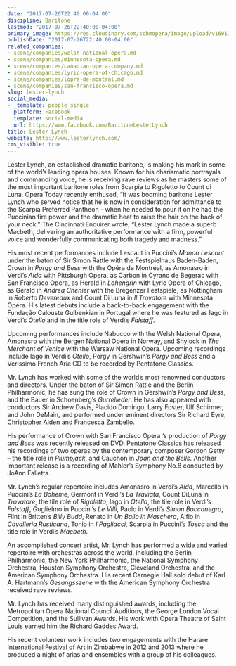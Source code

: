 ```yaml
---
date: "2017-07-26T22:40:00-04:00"
discipline: Baritone
lastmod: "2017-07-26T22:40:00-04:00"
primary_image: https://res.cloudinary.com/schmopera/image/upload/v1601146782/media/2020/09/LesterLynch_munukm.jpg
publishDate: "2017-07-26T22:40:00-04:00"
related_companies:
- scene/companies/welsh-national-opera.md
- scene/companies/minnesota-opera.md
- scene/companies/canadian-opera-company.md
- scene/companies/lyric-opera-of-chicago.md
- scene/companies/lopra-de-montral.md
- scene/companies/san-francisco-opera.md
slug: lester-lynch
social_media:
- _template: people_single
  platform: Facebook
  template: social-media
  url: https://www.facebook.com/BaritoneLesterLynch
title: Lester Lynch
website: http://www.lesterlynch.com/
cms_visible: true
---
```

Lester Lynch, an established dramatic baritone, is making his mark in some of the world’s leading opera houses. Known for his charismatic portrayals and commanding voice, he is receiving rave reviews as he masters some of the most important baritone roles from Scarpia to Rigoletto to Count di Luna. Opera Today recently enthused, “It was booming baritone Lester Lynch who served notice that he is now in consideration for admittance to the Scarpia Preferred Pantheon - when he needed to pour it on he had the Puccinian fire power and the dramatic heat to raise the hair on the back of your neck.” The Cincinnati Enquirer wrote, “Lester Lynch made a superb Macbeth, delivering an authoritative performance with a firm, powerful voice and wonderfully communicating both tragedy and madness.”

His most recent performances include Lescaut in Puccini’s *Manon Lescaut* under the baton of Sir Simon Rattle with the Festspielhaus Baden-Baden, Crown in *Porgy and Bess* with the Opéra de Montréal, as Amonasro in Verdi’s *Aida* with Pittsburgh Opera, as Carbon in Cyrano de Begerac with San Francisco Opera, as Herald in *Lohengrin* with Lyric Opera of Chicago, as Gérald in *Andrea Chénier* with the Bregenzer Festspiele, as Nottingham in *Roberto Devereaux* and Count Di Luna in *Il Trovatore* with Minnesota Opera. His latest debuts include a back-to-back engagement with the Fundação Calouste Gulbenkian in Portugal where he was featured as Iago in Verdi’s *Otello* and in the title role of Verdi’s *Falstaff*.

Upcoming performances include Nabucco with the Welsh National Opera, Amonasro with the Bergen National Opera in Norway, and Shylock in *The Merchant of Venice* with the Warsaw National Opera. Upcoming recordings include Iago in Verdi’s *Otello*, Porgy in Gershwin’s *Porgy and Bess* and a Verissimo French Aria CD to be recorded by Pentatone Classics.

Mr. Lynch has worked with some of the world’s most renowned conductors and directors. Under the baton of Sir Simon Rattle and the Berlin Philharmonic, he has sung the role of Crown in Gershwin’s *Porgy and Bess*, and the Bauer in Schoenberg’s *Gurrelieder*. He has also appeared with conductors Sir Andrew Davis, Placido Domingo, Larry Foster, Ulf Schirmer, and John DeMain, and performed under eminent directors Sir Richard Eyre, Christopher Alden and Francesca Zambello.

His performance of Crown with San Francisco Opera ‘s production of *Porgy and Bess* was recently released on DVD. Pentatone Classics has released his recordings of two operas by the contemporary composer Gordon Getty – the title role in *Plumpjack*, and Cauchon in *Joan and the Bells*. Another important release is a recording of Mahler’s Symphony No.8 conducted by JoAnn Falletta.

Mr. Lynch’s regular repertoire includes Amonasro in Verdi’s *Aida*, Marcello in Puccini’s *La Boheme*, Germont in Verdi’s *La Traviata*, Count DiLuna in *Trovatore*, the tile role of *Rigoletto*, Iago in *Otello*, the tile role in Verdi’s *Falstaff*, Guglielmo in Puccini’s *Le Villi*, Paolo in Verdi’s *Simon Boccanegra*, Flint in Britten’s *Billy Budd*, Renato in *Un Ballo in Maschera*, Alfio in *Cavalleria Rusticana*, Tonio in *I Pagliacci*, Scarpia in Puccini’s *Tosca* and the title role in Verdi’s *Macbeth*.

An accomplished concert artist, Mr. Lynch has performed a wide and varied repertoire with orchestras across the world, including the Berlin Philharmonic, the New York Philharmonic, the National Symphony Orchestra, Houston Symphony Orchestra, Cleveland Orchestra, and the American Symphony Orchestra. His recent Carnegie Hall solo debut of Karl A. Hartmann’s *Gesangsszene* with the American Symphony Orchestra received rave reviews.

Mr. Lynch has received many distinguished awards, including the Metropolitan Opera National Council Auditions, the George London Vocal Competition, and the Sullivan Awards. His work with Opera Theatre of Saint Louis earned him the Richard Gaddes Award.

His recent volunteer work includes two engagements with the Harare International Festival of Art in Zimbabwe in 2012 and 2013 where he produced a night of arias and ensembles with a group of his colleagues.